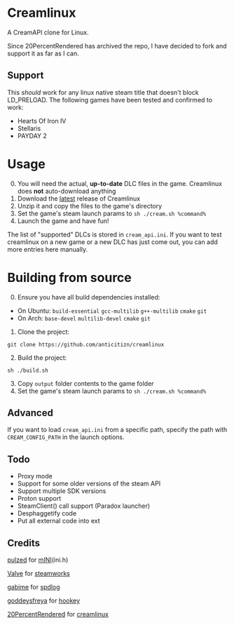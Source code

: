 # Creamlinux
A CreamAPI clone for Linux.

Since 20PercentRendered has archived the repo, I have decided to fork and support it as far as I can.

## Support
This *should* work for any linux native steam title that doesn't block LD_PRELOAD. The following games have been tested and confirmed to work:

 - Hearts Of Iron IV
 - Stellaris
 - PAYDAY 2
 
# Usage 
0. You will need the actual, **up-to-date** DLC files in the game. Creamlinux does **not** auto-download anything
1. Download the [latest](https://github.com/anticitizn/creamlinux/releases/latest/download/creamlinux.zip) release of Creamlinux
2. Unzip it and copy the files to the game's directory
3. Set the game's steam launch params to `sh ./cream.sh %command%`
4. Launch the game and have fun!

The list of "supported" DLCs is stored in `cream_api.ini`. If you want to test creamlinux on a new game or a new DLC has just come out, you can add more entries here manually.

# Building from source
0. Ensure you have all build dependencies installed:
- On Ubuntu: `build-essential` `gcc-multilib` `g++-multilib` `cmake` `git`
- On Arch: `base-devel` `multilib-devel` `cmake` `git`

1. Clone the project:
```
git clone https://github.com/anticitizn/creamlinux
```
2. Build the project:
```
sh ./build.sh
```

3. Copy `output` folder contents to the game folder
4. Set the game's steam launch params to `sh ./cream.sh %command%`

## Advanced 
If you want to load `cream_api.ini` from a specific path, specify the path with `CREAM_CONFIG_PATH` in the launch options.

## Todo
 - Proxy mode
 - Support for some older versions of the steam API
 - Support multiple SDK versions
 - Proton support
 - SteamClient() call support (Paradox launcher)
 - Desphaggetify code 
 - Put all external code into ext


## Credits
[pulzed](https://github.com/pulzed) for [mINI](https://github.com/pulzed/mINI)(ini.h)

[Valve](https://www.valvesoftware.com/) for [steamworks](https://partner.steamgames.com/)

[gabime](https://github.com/gabime) for [spdlog](https://github.com/gabime/spdlog)

[goddeysfreya](https://github.com/goddessfreya) for [hookey](https://github.com/goddessfreya/hookey)

[20PercentRendered](https://github.com/20PercentRendered) for [creamlinux](https://github.com/20PercentRendered/creamlinux)
